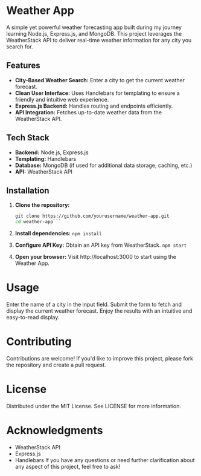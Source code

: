 # Weather App

A simple yet powerful weather forecasting app built during my journey learning Node.js, Express.js, and MongoDB. This project leverages the WeatherStack API to deliver real-time weather information for any city you search for.

## Features

- **City-Based Weather Search:** Enter a city to get the current weather forecast.
- **Clean User Interface:** Uses Handlebars for templating to ensure a friendly and intuitive web experience.
- **Express.js Backend:** Handles routing and endpoints efficiently.
- **API Integration:** Fetches up-to-date weather data from the WeatherStack API.

## Tech Stack

- **Backend:** Node.js, Express.js
- **Templating:** Handlebars
- **Database:** MongoDB (if used for additional data storage, caching, etc.)
- **API:** WeatherStack API

## Installation

1. **Clone the repository:**

   ```bash
   git clone https://github.com/yourusername/weather-app.git
   cd weather-app```
2. **Install dependencies:**
```npm install```
3. **Configure API Key:**
Obtain an API key from WeatherStack.
```npm start```
4. **Open your browser:**
Visit http://localhost:3000 to start using the Weather App.

# Usage
Enter the name of a city in the input field.
Submit the form to fetch and display the current weather forecast.
Enjoy the results with an intuitive and easy-to-read display.
# Contributing
Contributions are welcome! If you'd like to improve this project, please fork the repository and create a pull request.

# License
Distributed under the MIT License. See LICENSE for more information.

# Acknowledgments
- WeatherStack API
- Express.js
- Handlebars
If you have any questions or need further clarification about any aspect of this project, feel free to ask!
